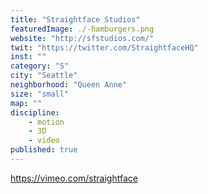 ```yaml
---
title: "Straightface Studios"
featuredImage: ./-hamburgers.png
website: "http://sfstudios.com/"
twit: "https://twitter.com/StraightfaceHQ"
inst: ""
category: "S"
city: "Seattle"
neighborhood: "Queen Anne"
size: "small"
map: ""
discipline:
    - motion
    - 3D
    - video
published: true
---
```


https://vimeo.com/straightface
